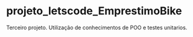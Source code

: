 # projeto_letscode_EmprestimoBike

Terceiro projeto. Utilização de conhecimentos de POO e testes unitarios.
